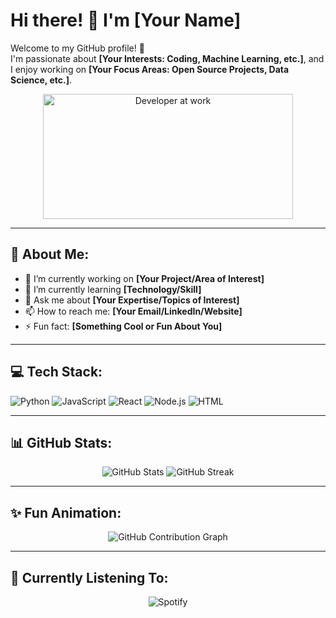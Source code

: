 # Hi there! 👋 I'm [Your Name]  

Welcome to my GitHub profile! 🚀  
I'm passionate about **[Your Interests: Coding, Machine Learning, etc.]**, and I enjoy working on **[Your Focus Areas: Open Source Projects, Data Science, etc.]**.

<div align="center">
  <img src="https://media.giphy.com/media/L1R1tvI9svkIWwpVYr/giphy.gif" width="400" height="200" alt="Developer at work" />
</div>

---

## 🌟 About Me:
- 🔭 I’m currently working on **[Your Project/Area of Interest]**  
- 🌱 I’m currently learning **[Technology/Skill]**  
- 💬 Ask me about **[Your Expertise/Topics of Interest]**  
- 📫 How to reach me: **[Your Email/LinkedIn/Website]**  
- ⚡ Fun fact: **[Something Cool or Fun About You]**

---

## 💻 Tech Stack:
<div>
  <img src="https://img.shields.io/badge/-Python-blue?style=flat&logo=python" alt="Python">
  <img src="https://img.shields.io/badge/-JavaScript-yellow?style=flat&logo=javascript" alt="JavaScript">
  <img src="https://img.shields.io/badge/-React-blue?style=flat&logo=react" alt="React">
  <img src="https://img.shields.io/badge/-Node.js-green?style=flat&logo=nodedotjs" alt="Node.js">
  <img src="https://img.shields.io/badge/-HTML-orange?style=flat&logo=html5" alt="HTML">
</div>

---

## 📊 GitHub Stats:
<div align="center">
  <img src="https://github-readme-stats.vercel.app/api?username=yourusername&show_icons=true&theme=radical" alt="GitHub Stats">
  <img src="https://github-readme-streak-stats.herokuapp.com?user=yourusername&theme=radical&hide_border=true" alt="GitHub Streak">
</div>

---

## ✨ Fun Animation:
<div align="center">
  <img src="https://github-readme-activity-graph.vercel.app/graph?username=yourusername&theme=react-dark&hide_border=true" alt="GitHub Contribution Graph">
</div>

---

## 🎵 Currently Listening To:
<div align="center">
  <img src="https://spotify-github-profile.vercel.app/api/view?uid=yourspotifyid&cover_image=true&theme=novatorem&show_offline=false" alt="Spotify">
</div>